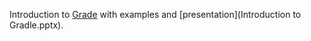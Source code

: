 Introduction to [Grade](https://gradle.org/) with examples and [presentation](Introduction to Gradle.pptx).
